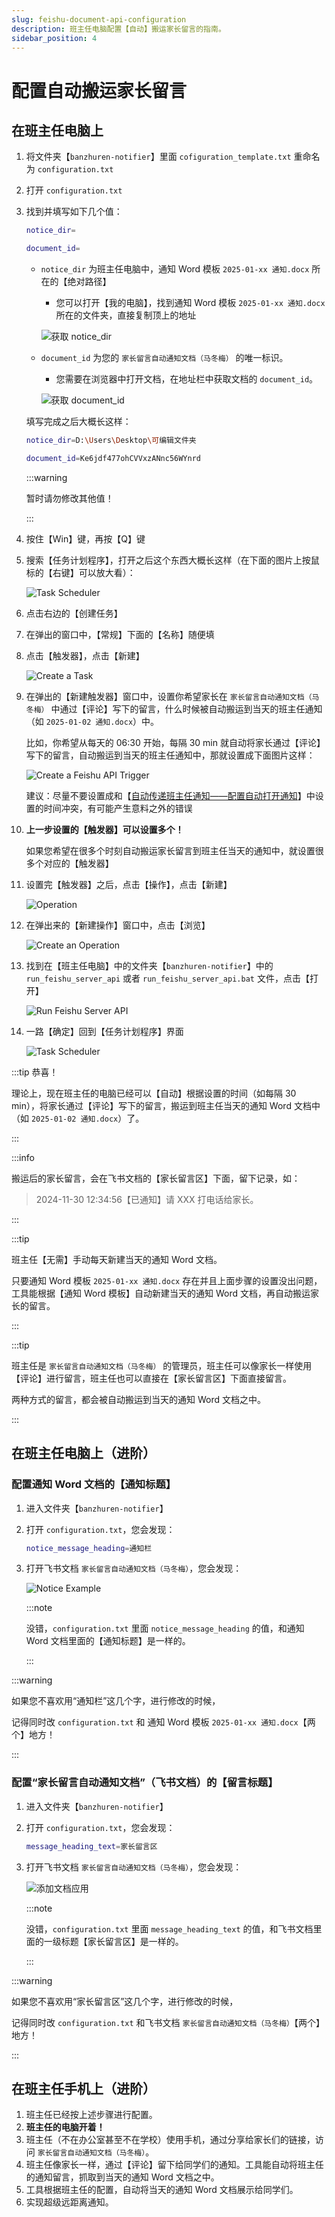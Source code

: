 ```yaml
---
slug: feishu-document-api-configuration
description: 班主任电脑配置【自动】搬运家长留言的指南。
sidebar_position: 4
---
```


# 配置自动搬运家长留言

## 在班主任电脑上

1. 将文件夹【`banzhuren-notifier`】里面 `cofiguration_template.txt` 重命名为 `configuration.txt`
2. 打开 `configuration.txt`
3. 找到并填写如下几个值：

    ```bash
    notice_dir=

    document_id=
    ```

    - `notice_dir` 为班主任电脑中，通知 Word 模板 `2025-01-xx 通知.docx` 所在的【绝对路径】

        - 您可以打开【我的电脑】，找到通知 Word 模板 `2025-01-xx 通知.docx` 所在的文件夹，直接复制顶上的地址

        ![获取 notice_dir](/img/copy-notice-dir.png)

    - `document_id` 为您的 `家长留言自动通知文档（马冬梅）` 的唯一标识。

        - 您需要在浏览器中打开文档，在地址栏中获取文档的 `document_id`。

        ![获取 document_id](https://sf3-cn.feishucdn.com/obj/open-platform-opendoc/f8dac29d8ea3f01f5a651e0445193213_W0CZqRcbHM.png)

    填写完成之后大概长这样：

    ```bash
    notice_dir=D:\Users\Desktop\可编辑文件夹

    document_id=Ke6jdf477ohCVVxzANnc56WYnrd
    ```

    :::warning

    暂时请勿修改其他值！

    :::

4. 按住【Win】键，再按【Q】键
5. 搜索【任务计划程序】，打开之后这个东西大概长这样（在下面的图片上按鼠标的【右键】可以放大看）：

    ![Task Scheduler](/img/task-scheduler.png)

6. 点击右边的【创建任务】
7. 在弹出的窗口中，【常规】下面的【名称】随便填
8. 点击【触发器】，点击【新建】

    ![Create a Task](/img/create-a-task.png)

9. 在弹出的【新建触发器】窗口中，设置你希望家长在 `家长留言自动通知文档（马冬梅）` 中通过【评论】写下的留言，什么时候被自动搬运到当天的班主任通知（如 `2025-01-02 通知.docx`）中。

    比如，你希望从每天的 06:30 开始，每隔 30 min 就自动将家长通过【评论】写下的留言，自动搬运到当天的班主任通知中，那就设置成下面图片这样：

    ![Create a Feishu API Trigger](/img/create-a-feishu-api-trigger.png)

    建议：尽量不要设置成和【[自动传递班主任通知——配置自动打开通知](../tutorial-bat/openning-configuration)】中设置的时间冲突，有可能产生意料之外的错误
10. **上一步设置的【触发器】可以设置多个！**

    如果您希望在很多个时刻自动搬运家长留言到班主任当天的通知中，就设置很多个对应的【触发器】

11. 设置完【触发器】之后，点击【操作】，点击【新建】

    ![Operation](/img/operation.png)

12. 在弹出来的【新建操作】窗口中，点击【浏览】

    ![Create an Operation](/img/create-an-operation.png)

13. 找到在【班主任电脑】中的文件夹【`banzhuren-notifier`】中的 `run_feishu_server_api` 或者 `run_feishu_server_api.bat` 文件，点击【打开】

    ![Run Feishu Server API](/img/run-feishu-server-api.png)

14. 一路【确定】回到【任务计划程序】界面

    ![Task Scheduler](/img/task-scheduler.png)

:::tip 恭喜！

理论上，现在班主任的电脑已经可以【自动】根据设置的时间（如每隔 30 min），将家长通过【评论】写下的留言，搬运到班主任当天的通知 Word 文档中（如 `2025-01-02 通知.docx`）了。

:::

:::info

搬运后的家长留言，会在飞书文档的【家长留言区】下面，留下记录，如：

> 2024-11-30 12:34:56【已通知】请 XXX 打电话给家长。

:::

:::tip

班主任【无需】手动每天新建当天的通知 Word 文档。

只要通知 Word 模板 `2025-01-xx 通知.docx` 存在并且上面步骤的设置没出问题，工具能根据【通知 Word 模板】自动新建当天的通知 Word 文档，再自动搬运家长的留言。

:::

:::tip

班主任是 `家长留言自动通知文档（马冬梅）` 的管理员，班主任可以像家长一样使用【评论】进行留言，班主任也可以直接在【家长留言区】下面直接留言。

两种方式的留言，都会被自动搬运到当天的通知 Word 文档之中。

:::

## 在班主任电脑上（进阶）

### 配置通知 Word 文档的【通知标题】

1. 进入文件夹【`banzhuren-notifier`】
2. 打开 `configuration.txt`，您会发现：

    ```bash
    notice_message_heading=通知栏
    ```

3. 打开飞书文档 `家长留言自动通知文档（马冬梅）`，您会发现：

    ![Notice Example](/img/notice-example.png)

    :::note

    没错，`configuration.txt` 里面 `notice_message_heading` 的值，和通知 Word 文档里面的【通知标题】是一样的。

    :::

:::warning

如果您不喜欢用“通知栏”这几个字，进行修改的时候，

记得同时改 `configuration.txt` 和 通知 Word 模板 `2025-01-xx 通知.docx`【两个】地方！

:::

### 配置“家长留言自动通知文档”（飞书文档）的【留言标题】

1. 进入文件夹【`banzhuren-notifier`】
2. 打开 `configuration.txt`，您会发现：

    ```bash
    message_heading_text=家长留言区
    ```

3. 打开飞书文档 `家长留言自动通知文档（马冬梅）`，您会发现：

    ![添加文档应用](/img/add-a-document-application.png)

    :::note

    没错，`configuration.txt` 里面 `message_heading_text` 的值，和飞书文档里面的一级标题【家长留言区】是一样的。

    :::

:::warning

如果您不喜欢用“家长留言区”这几个字，进行修改的时候，

记得同时改 `configuration.txt` 和飞书文档 `家长留言自动通知文档（马冬梅）`【两个】地方！

:::

## 在班主任手机上（进阶）

1. 班主任已经按上述步骤进行配置。
2. **班主任的电脑开着！**
3. 班主任（不在办公室甚至不在学校）使用手机，通过分享给家长们的链接，访问 `家长留言自动通知文档（马冬梅）`。
4. 班主任像家长一样，通过【评论】留下给同学们的通知。工具能自动将班主任的通知留言，抓取到当天的通知 Word 文档之中。
5. 工具根据班主任的配置，自动将当天的通知 Word 文档展示给同学们。
6. 实现超级远距离通知。
